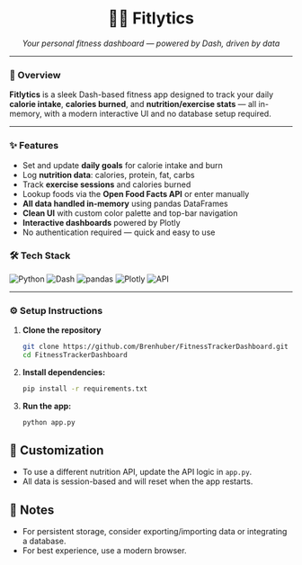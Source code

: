 <h1 align="center">🏋️‍♂️ Fitlytics</h1>
<p align="center"><em>Your personal fitness dashboard — powered by Dash, driven by data</em></p>

---

### 🚀 Overview

**Fitlytics** is a sleek Dash-based fitness app designed to track your daily **calorie intake**, **calories burned**, and **nutrition/exercise stats** — all in-memory, with a modern interactive UI and no database setup required.

---

### ✨ Features
- Set and update **daily goals** for calorie intake and burn  
- Log **nutrition data**: calories, protein, fat, carbs  
- Track **exercise sessions** and calories burned  
- Lookup foods via the **Open Food Facts API** or enter manually  
- **All data handled in-memory** using pandas DataFrames  
- **Clean UI** with custom color palette and top-bar navigation  
- **Interactive dashboards** powered by Plotly  
- No authentication required — quick and easy to use  

### 🛠️ Tech Stack

![Python](https://img.shields.io/badge/Python-3.8%2B-blue?logo=python)
![Dash](https://img.shields.io/badge/Dash-Plotly-blueviolet?logo=plotly)
![pandas](https://img.shields.io/badge/pandas-DataFrames-purple?logo=pandas)
![Plotly](https://img.shields.io/badge/Plotly-Graphing-black?logo=plotly)
![API](https://img.shields.io/badge/Open%20Food%20Facts-API-green?logo=fastapi)

---

### ⚙️ Setup Instructions
1. **Clone the repository**
   ```bash
   git clone https://github.com/Brenhuber/FitnessTrackerDashboard.git
   cd FitnessTrackerDashboard
3. **Install dependencies:**
   ```bash
   pip install -r requirements.txt
   ```
4. **Run the app:**
   ```bash
   python app.py
   ```

## 🎨 Customization
- To use a different nutrition API, update the API logic in `app.py`.
- All data is session-based and will reset when the app restarts.

## 📝 Notes
- For persistent storage, consider exporting/importing data or integrating a database.
- For best experience, use a modern browser.
